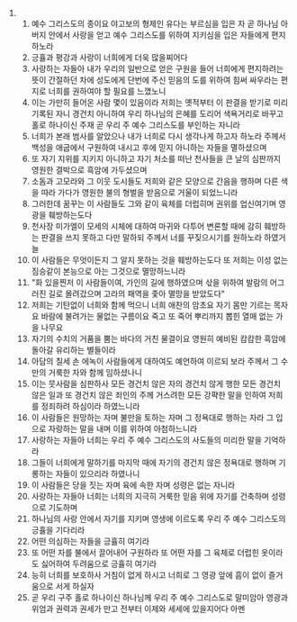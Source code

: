 <ol>
  <li>
    <ol>
      <li>예수 그리스도의 종이요 야고보의 형제인 유다는 부르심을 입은 자 곧 하나님 아버지 안에서 사랑을 얻고 예수 그리스도를 위하여 지키심을 입은 자들에게 편지하노라</li>
      <li>긍휼과 평강과 사랑이 너희에게 더욱 많을찌어다</li>
      <li>사랑하는 자들아 내가 우리의 일반으로 얻은 구원을 들어 너희에게 편지하려는 뜻이 간절하던 차에 성도에게 단번에 주신 믿음의 도를 위하여 힘써 싸우라는 편지로 너희를 권하여야 할 필요를 느꼈노니</li>
      <li>이는 가만히 들어온 사람 몇이 있음이라 저희는 옛적부터 이 판결을 받기로 미리 기록된 자니 경건치 아니하여 우리 하나님의 은혜를 도리어 색욕거리로 바꾸고 홀로 하나이신 주재 곧 우리 주 예수 그리스도를 부인하는 자니라</li>
      <li>너희가 본래 범사를 알았으나 내가 너희로 다시 생각나게 하고자 하노라 주께서 백성을 애굽에서 구원하여 내시고 후에 믿지 아니하는 자들을 멸하셨으며</li>
      <li>또 자기 지위를 지키지 아니하고 자기 처소를 떠난 천사들을 큰 날의 심판까지 영원한 결박으로 흑암에 가두셨으며</li>
      <li>소돔과 고모라와 그 이웃 도시들도 저희와 같은 모양으로 간음을 행하며 다른 색을 따라 가다가 영원한 불의 형벌을 받음으로 거울이 되었느니라</li>
      <li>그러한데 꿈꾸는 이 사람들도 그와 같이 육체를 더럽히며 권위를 업신여기며 영광을 훼방하는도다</li>
      <li>천사장 미가엘이 모세의 시체에 대하여 마귀와 다투어 변론할 때에 감히 훼방하는 판결을 쓰지 못하고 다만 말하되 주께서 너를 꾸짖으시기를 원하노라 하였거늘</li>
      <li>이 사람들은 무엇이든지 그 알지 못하는 것을 훼방하는도다 또 저희는 이성 없는 짐승같이 본능으로 아는 그것으로 멸망하느니라</li>
      <li>"화 있을찐저 이 사람들이여, 가인의 길에 행하였으며 삯을 위하여 발람의 어그러진 길로 몰려갔으며 고라의 패역을 좇아 멸망을 받았도다"</li>
      <li>저희는 기탄없이 너희와 함께 먹으니 너희 애찬의 암초요 자기 몸만 기르는 목자요 바람에 불려가는 물없는 구름이요 죽고 또 죽어 뿌리까지 뽑힌 열매 없는 가을 나무요</li>
      <li>자기의 수치의 거품을 뿜는 바다의 거친 물결이요 영원히 예비된 캄캄한 흑암에 돌아갈 유리하는 별들이라</li>
      <li>아담의 칠세 손 에녹이 사람들에게 대하여도 예언하여 이르되 보라 주께서 그 수만의 거룩한 자와 함께 임하셨나니</li>
      <li>이는 뭇사람을 심판하사 모든 경건치 않은 자의 경건치 않게 행한 모든 경건치 않은 일과 또 경건치 않은 죄인의 주께 거스려한 모든 강퍅한 말을 인하여 저희를 정죄하려 하심이라 하였느니라</li>
      <li>이 사람들은 원망하는 자며 불만을 토하는 자며 그 정욕대로 행하는 자라 그 입으로 자랑하는 말을 내며 이를 위하여 아첨하느니라</li>
      <li>사랑하는 자들아 너희는 우리 주 예수 그리스도의 사도들의 미리한 말을 기억하라</li>
      <li>그들이 너희에게 말하기를 마지막 때에 자기의 경건치 않은 정욕대로 행하며 기롱하는 자들이 있으리라 하였나니</li>
      <li>이 사람들은 당을 짓는 자며 육에 속한 자며 성령은 없는 자니라</li>
      <li>사랑하는 자들아 너희는 너희의 지극히 거룩한 믿음 위에 자기를 건축하며 성령으로 기도하며</li>
      <li>하나님의 사랑 안에서 자기를 지키며 영생에 이르도록 우리 주 예수 그리스도의 긍휼을 기다리라</li>
      <li>어떤 의심하는 자들을 긍휼히 여기라</li>
      <li>또 어떤 자를 불에서 끌어내어 구원하라 또 어떤 자를 그 육체로 더럽힌 옷이라도 싫어하여 두려움으로 긍휼히 여기라</li>
      <li>능히 너희를 보호하사 거침이 없게 하시고 너희로 그 영광 앞에 흠이 없이 즐거움으로 서게 하실자</li>
      <li>곧 우리 구주 홀로 하나이신 하나님께 우리 주 예수 그리스도로 말미암아 영광과 위엄과 권력과 권세가 만고 전부터 이제와 세세에 있을지어다 아멘</li>
    </ol>
  </li>
</ol>